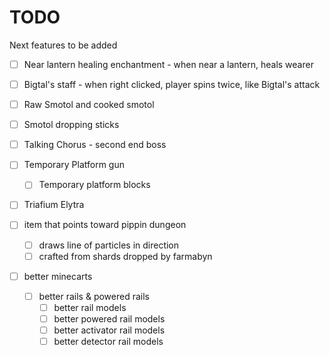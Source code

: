 # TODO

Next features to be added

- [ ] Near lantern healing enchantment - when near a lantern, heals wearer
- [ ] Bigtal's staff - when right clicked, player spins twice, like Bigtal's attack

- [ ] Raw Smotol and cooked smotol
- [ ] Smotol dropping sticks

- [ ] Talking Chorus - second end boss

- [ ] Temporary Platform gun 
  - [ ] Temporary platform blocks

- [ ] Triafium Elytra

- [ ] item that points toward pippin dungeon
  - [ ] draws line of particles in direction
  - [ ] crafted from shards dropped by farmabyn

- [ ] better minecarts
  - [ ] better rails & powered rails
    - [ ] better rail models
    - [ ] better powered rail models
    - [ ] better activator rail models
    - [ ] better detector rail models